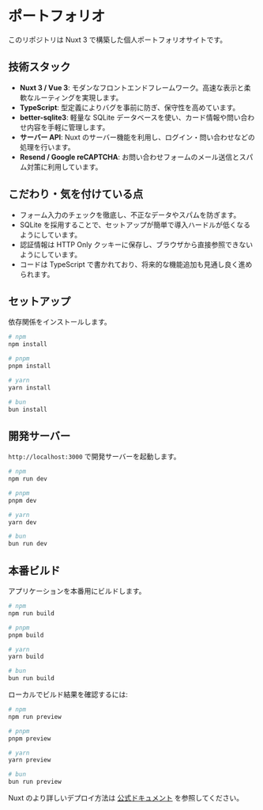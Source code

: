 # ポートフォリオ

このリポジトリは Nuxt 3 で構築した個人ポートフォリオサイトです。

## 技術スタック

- **Nuxt 3 / Vue 3**: モダンなフロントエンドフレームワーク。高速な表示と柔軟なルーティングを実現します。
- **TypeScript**: 型定義によりバグを事前に防ぎ、保守性を高めています。
- **better-sqlite3**: 軽量な SQLite データベースを使い、カード情報や問い合わせ内容を手軽に管理します。
- **サーバー API**: Nuxt のサーバー機能を利用し、ログイン・問い合わせなどの処理を行います。
- **Resend / Google reCAPTCHA**: お問い合わせフォームのメール送信とスパム対策に利用しています。

## こだわり・気を付けている点

- フォーム入力のチェックを徹底し、不正なデータやスパムを防ぎます。
- SQLite を採用することで、セットアップが簡単で導入ハードルが低くなるようにしています。
- 認証情報は HTTP Only クッキーに保存し、ブラウザから直接参照できないようにしています。
- コードは TypeScript で書かれており、将来的な機能追加も見通し良く進められます。

## セットアップ

依存関係をインストールします。

```bash
# npm
npm install

# pnpm
pnpm install

# yarn
yarn install

# bun
bun install
```

## 開発サーバー

`http://localhost:3000` で開発サーバーを起動します。

```bash
# npm
npm run dev

# pnpm
pnpm dev

# yarn
yarn dev

# bun
bun run dev
```

## 本番ビルド

アプリケーションを本番用にビルドします。

```bash
# npm
npm run build

# pnpm
pnpm build

# yarn
yarn build

# bun
bun run build
```

ローカルでビルド結果を確認するには:

```bash
# npm
npm run preview

# pnpm
pnpm preview

# yarn
yarn preview

# bun
bun run preview
```

Nuxt のより詳しいデプロイ方法は [公式ドキュメント](https://nuxt.com/docs/getting-started/deployment) を参照してください。

